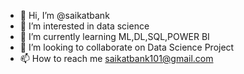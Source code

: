 - 👋 Hi, I’m @saikatbank
- 👀 I’m interested in data science
- 🌱 I’m currently learning ML,DL,SQL,POWER BI
- 💞️ I’m looking to collaborate on Data Science Project
- 📫 How to reach me saikatbank101@gmail.com

<!---
saikatbank/saikatbank is a ✨ special ✨ repository because its `README.md` (this file) appears on your GitHub profile.
You can click the Preview link to take a look at your changes.
--->
